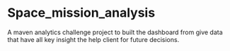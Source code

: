 # Space_mission_analysis
A maven analytics challenge project to built the dashboard from give data that have all key insight the help client  for future decisions.

![]()
